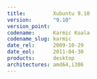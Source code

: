 ```yaml
---
title:         Xubuntu 9.10
version:       "9.10"
version_point:
codename:      Karmic Koala
codename_slug: karmic
date_rel:      2009-10-29
date_eol:      2011-04-30
products:      desktop
architectures: amd64,i386
---
```

